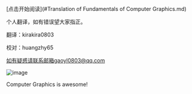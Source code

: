 [点击开始阅读](#Translation of Fundamentals of Computer Graphics.md)

个人翻译，如有错误望大家指正。

翻译：kirakira0803

校对：huangzhy65

如有疑惑请联系邮箱gaoyl0803@qq.com

![image](https://user-images.githubusercontent.com/41580525/158317860-dd1483c4-ca16-4bfb-9257-319898f505d9.png)

Computer Graphics is awesome!
